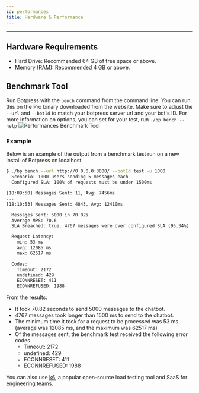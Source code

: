```yaml
---
id: performances
title: Hardware & Performance
---
```


--------------------

## Hardware Requirements

- Hard Drive: Recommended 64 GB of free space or above.
- Memory (RAM): Recommended 4 GB or above.

## Benchmark Tool

Run Botpress with the `bench` command from the command line. You can run this on the Pro binary downloaded from the website. Make sure to adjust the `--url` and `--botId` to match your botpress server url and your bot's ID. For more information on options, you can set for your test, run `./bp bench --help`
![Performances Benchmark Tool](/assets/performances-benchmark.png)

### Example
Below is an example of the output from a benchmark test run on a new install of Botpress on localhost.

```bash
$ ./bp bench --url http://0.0.0.0:3000/ --botId test -u 1000
  Scenario: 1000 users sending 5 messages each
  Configured SLA: 100% of requests must be under 1500ms

[18:09:50] Messages Sent: 11, Avg: 7456ms
...
[18:10:53] Messages Sent: 4843, Avg: 12410ms

  Messages Sent: 5000 in 70.82s
  Average MPS: 70.6
  SLA Breached: true. 4767 messages were over configured SLA (95.34%)

  Request Latency:
    min: 53 ms
    avg: 12085 ms
    max: 62517 ms

  Codes:
    Timeout: 2172
    undefined: 429
    ECONNRESET: 411
    ECONNREFUSED: 1988
```

From the results:
- It took 70.82 seconds to send 5000 messages to the chatbot.
- 4767 messages took longer than 1500 ms to send to the chatbot.
- The minimum time it took for a request to be processed was 53 ms (average was 12085 ms, and the maximum was 62517 ms)
- Of the messages sent, the benchmark test received the following error codes
    - Timeout: 2172
    - undefined: 429
    - ECONNRESET: 411
    - ECONNREFUSED: 1988
    
You can also use [k6](https://k6.io/), a popular open-source load testing tool and SaaS for engineering teams.
